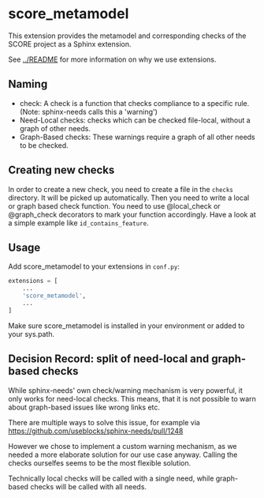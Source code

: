 # score_metamodel

This extension provides the metamodel and corresponding checks of the SCORE
project as a Sphinx extension.

See [../README](../README.md) for more information on why we use extensions.

## Naming

* check: A check is a function that checks compliance to a specific rule.
  (Note: sphinx-needs calls this a 'warning')
* Need-Local checks: checks which can be checked file-local, without a graph of
  other needs.
* Graph-Based checks: These warnings require a graph of all other needs to be
  checked.

## Creating new checks

In order to create a new check, you need to create a file in the `checks`
directory. It will be picked up automatically.
Then you need to write a local or graph based check function.
You need to use @local_check or @graph_check decorators to mark your function
accordingly.
Have a look at a simple example like `id_contains_feature`.

## Usage

Add score_metamodel to your extensions in `conf.py`:

```python
extensions = [
    ...
    'score_metamodel',
    ...
]
```

Make sure score_metamodel is installed in your environment or added to your
sys.path.


## Decision Record: split of need-local and graph-based checks

While sphinx-needs' own check/warning mechanism is very powerful, it only works
for need-local checks. This means, that it is not possible to warn about
graph-based issues like wrong links etc.

There are multiple ways to solve this issue, for example via
https://github.com/useblocks/sphinx-needs/pull/1248

However we chose to implement a custom warning mechanism, as we needed a
more elaborate solution for our use case anyway. Calling the checks ourselfes
seems to be the most flexible solution.

Technically local checks will be called with a single need, while graph-based
checks will be called with all needs.
